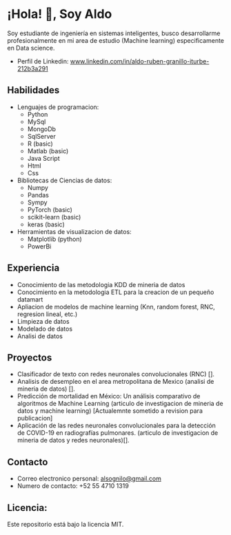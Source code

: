 # ¡Hola! 👋, Soy Aldo 
Soy estudiante de ingeniería en sistemas inteligentes, busco desarrollarme profesionalmente en mi area de estudio (Machine learning) especificamente en Data science.
- Perfil de Linkedin:
  www.linkedin.com/in/aldo-ruben-granillo-iturbe-212b3a291
## Habilidades
- Lenguajes de programacion: 
  - Python 
  - MySql
  - MongoDb
  - SqlServer
  - R (basic)
  - Matlab (basic)
  - Java Script
  - Html
  - Css
- Bibliotecas de Ciencias de datos:
  - Numpy
  - Pandas
  - Sympy
  - PyTorch (basic)
  - scikit-learn (basic)
  - keras (basic)
- Herramientas de visualizacion de datos:
  - Matplotlib (python)
  - PowerBi 
## Experiencia
- Conocimiento de las metodologia KDD de mineria de datos
- Conocimiento en la metodologia ETL para la creacion de un pequeño datamart
- Apliacion de modelos de machine learning (Knn, random forest, RNC, regresion lineal, etc.)
- Limpieza de datos
- Modelado de datos
- Analisi de datos
## Proyectos 
- Clasificador de texto con redes neuronales convolucionales (RNC) [].
- Analisis de desempleo en el area metropolitana de Mexico (analisi de mineria de datos) [].
- Predicción de mortalidad en México: Un análisis comparativo de algoritmos de Machine Learning (articulo de investigacion de mineria de datos y machine learning) [Actualemnte sometido a revision para publicacion]
- Aplicación de las redes neuronales convolucionales para la detección de COVID-19 en radiografías pulmonares. (articulo de investigacion de mineria de datos y redes neuronales)[]. 
## Contacto
- Correo electronico personal:
  alsognilo@gmail.com
- Numero de contacto:
  +52 55 4710 1319
## Licencia:
Este repositorio está bajo la licencia MIT.
